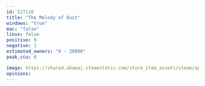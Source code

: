 ```yaml
---
id: 527110
title: "The Melody of Dust"
windows: "true"
mac: "false"
linux: false
positive: 9
negative: 2
estimated_owners: "0 - 20000"
peak_ccu: 0

image: https://shared.akamai.steamstatic.com/store_item_assets/steam/apps/527110/header.jpg?t=1491838823
opinions:
---
```

